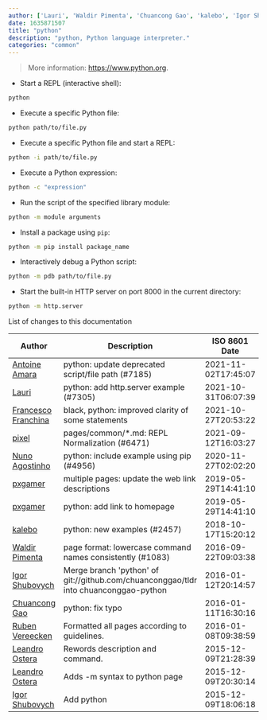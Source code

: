 ```yaml
---
author: ['Lauri', 'Waldir Pimenta', 'Chuancong Gao', 'kalebo', 'Igor Shubovych', 'Antoine Amara', 'Francesco Franchina', 'pixel', 'pxgamer', 'Nuno Agostinho', 'Leandro Ostera', 'Ruben Vereecken']
date: 1635871507
title: "python"
description: "python, Python language interpreter."
categories: "common"
---
```

> More information: <https://www.python.org>.

- Start a REPL (interactive shell):

```bash
python
```

- Execute a specific Python file:

```bash
python path/to/file.py
```

- Execute a specific Python file and start a REPL:

```bash
python -i path/to/file.py
```

- Execute a Python expression:

```bash
python -c "expression"
```

- Run the script of the specified library module:

```bash
python -m module arguments
```

- Install a package using `pip`:

```bash
python -m pip install package_name
```

- Interactively debug a Python script:

```bash
python -m pdb path/to/file.py
```

- Start the built-in HTTP server on port 8000 in the current directory:

```bash
python -m http.server
```
List of changes to this documentation


Author | Description | ISO 8601 Date | GitHub link
------|-----|-----|-----
[Antoine Amara](mailto:amara.antoine@gmail.com) | python: update deprecated script/file path (#7185) | 2021-11-02T17:45:07 | [c283122c2422](https://github.com/tldr-pages/tldr/commit/c283122c24226e6478caef9703c519146741baed)
[Lauri](mailto:laurilaks@protonmail.com) | python: add http.server example (#7305) | 2021-10-31T06:07:39 | [30f46d703eca](https://github.com/tldr-pages/tldr/commit/30f46d703eca8e828010e3ca0a2e4b838c805589)
[Francesco Franchina](mailto:cescus92@gmail.com) | black, python: improved clarity of some statements | 2021-10-27T20:53:22 | [5fed7f9bc728](https://github.com/tldr-pages/tldr/commit/5fed7f9bc728a809a6bf5f4f961a0567d6d33e25)
[pixel](mailto:35269695+pixelcmtd@users.noreply.github.com) | pages/common/*.md: REPL Normalization (#6471) | 2021-09-12T16:03:27 | [882781e41019](https://github.com/tldr-pages/tldr/commit/882781e41019543fd716442e62faa1fb02d474b9)
[Nuno Agostinho](mailto:nunodanielagostinho@gmail.com) | python: include example using pip (#4956) | 2020-11-27T02:02:20 | [75f993b9c03d](https://github.com/tldr-pages/tldr/commit/75f993b9c03dd51613964f9dfa1b7b86f96ccdfb)
[pxgamer](mailto:owzie123@gmail.com) | multiple pages: update the web link descriptions | 2019-05-29T14:41:10 | [f2b1446e6247](https://github.com/tldr-pages/tldr/commit/f2b1446e6247d3e794ee6577dee0c867dfc9af26)
[pxgamer](mailto:owzie123@gmail.com) | python: add link to homepage | 2019-05-29T14:41:10 | [1a40e17c47fe](https://github.com/tldr-pages/tldr/commit/1a40e17c47fe4cfce3ecac19b0a511c7d4bbd767)
[kalebo](mailto:kaleb.olson@gmail.com) | python: new examples (#2457) | 2018-10-17T15:20:12 | [2063dfdde314](https://github.com/tldr-pages/tldr/commit/2063dfdde314644ee7b482a2efcb060ba165aaa0)
[Waldir Pimenta](mailto:waldyrious@gmail.com) | page format: lowercase command names consistently (#1083) | 2016-09-22T09:03:38 | [107248374447](https://github.com/tldr-pages/tldr/commit/1072483744475ab5a25c87e8eb7ed10c99dd6ed8)
[Igor Shubovych](mailto:igor.shubovych@gmail.com) | Merge branch 'python' of git://github.com/chuanconggao/tldr into chuanconggao-python | 2016-01-12T20:14:57 | [54d12ac50c2c](https://github.com/tldr-pages/tldr/commit/54d12ac50c2cbc0ed6546550f671d3f9eaaaddf4)
[Chuancong Gao](mailto:chuanconggao@users.noreply.github.com) | python: fix typo | 2016-01-11T16:30:16 | [380e082a5300](https://github.com/tldr-pages/tldr/commit/380e082a5300db10e91043989065c6f72d24da1b)
[Ruben Vereecken](mailto:rubenvereecken@gmail.com) | Formatted all pages according to guidelines. | 2016-01-08T09:38:59 | [066582e8eab5](https://github.com/tldr-pages/tldr/commit/066582e8eab57bce9861cc8d379e158d61f1cc95)
[Leandro Ostera](mailto:leandro@ostera.io) | Rewords description and command. | 2015-12-09T21:28:39 | [55909a736b38](https://github.com/tldr-pages/tldr/commit/55909a736b38c67abe97da96e6c7999fc2882afb)
[Leandro Ostera](mailto:leandro@ostera.io) | Adds -m syntax to python page | 2015-12-09T20:30:14 | [40693c43a1b4](https://github.com/tldr-pages/tldr/commit/40693c43a1b4c91935593f67d9bef37440d9d0f9)
[Igor Shubovych](mailto:igor.shubovych@gmail.com) | Add python | 2015-12-09T18:06:18 | [f40df4adba4d](https://github.com/tldr-pages/tldr/commit/f40df4adba4d2cd2c09c6fad106f567072cdf84c)

